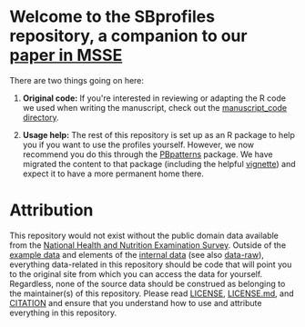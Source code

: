 # Welcome to the SBprofiles repository, a companion to our [paper in MSSE](https://journals.lww.com/acsm-msse/Abstract/9000/Sedentary_Profiles__A_New_Perspective_on.95921.aspx)

There are two things going on here:

1. **Original code:** If you're interested in reviewing or adapting the R code
  we used when writing the manuscript, check out the
  [manuscript_code directory](https://github.com/paulhibbing/SBprofiles/tree/main/manuscript_code).

2. **Usage help:** The rest of this repository is set up as an R package to help
  you if you want to use the profiles yourself. However, we now recommend you
  do this through the [PBpatterns](https://github.com/paulhibbing/PBpatterns)
  package. We have migrated the content to that package (including the helpful
  [vignette](https://github.com/paulhibbing/PBpatterns/blob/main/vignettes/SBprofiles.pdf))
  and expect it to have a more permanent home there.
  
# Attribution

This repository would not exist without the public domain data available from the [National Health and Nutrition Examination Survey](https://wwwn.cdc.gov/nchs/nhanes/). Outside of the [example data](https://github.com/paulhibbing/SBprofiles/tree/main/data) and elements of the [internal data](https://github.com/paulhibbing/SBprofiles/blob/main/R/sysdata.rda) (see also [data-raw](https://github.com/paulhibbing/SBprofiles/tree/main/data-raw)), everything data-related in this repository should be code that will point you to the original site from which you can access the data for yourself. Regardless, none of the source data should be construed as belonging to the maintainer(s) of this repository. Please
read [LICENSE](https://github.com/paulhibbing/SBprofiles/blob/main/LICENSE), [LICENSE.md](https://github.com/paulhibbing/SBprofiles/blob/main/LICENSE.md), and [CITATION](https://github.com/paulhibbing/SBprofiles/tree/main/inst/CITATION) and
ensure that you understand how to use and attribute everything in this repository.
